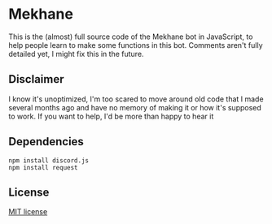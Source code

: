 # Mekhane

This is the (almost) full source code of the Mekhane bot in JavaScript, to help people learn to make some functions in this bot. Comments aren't fully detailed yet, I might fix this in the future.

## Disclaimer

I know it's unoptimized, I'm too scared to move around old code that I made several months ago and have no memory of making it or how it's supposed to work. If you want to help, I'd be more than happy to hear it

## Dependencies
```
npm install discord.js
npm install request
```

## License

[MIT license](https://choosealicense.com/licenses/mit/)
